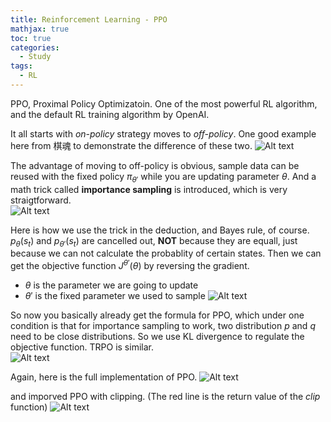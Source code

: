 ```yaml
---
title: Reinforcement Learning - PPO
mathjax: true
toc: true
categories:
  - Study
tags:
  - RL
---
```


PPO, Proximal Policy Optimizatoin. One of the most powerful RL algorithm, and the default RL training algorithm by OpenAI. 

It all starts with *on-policy* strategy moves to *off-policy*. One good example here from 棋魂 to demonstrate the difference of these two.
![Alt text](/code23/assets/images/2023/23-06-11-RL-2-ppo_files/qihun.png)  
  

The advantage of moving to off-policy is obvious, sample data can be reused with the fixed policy $\pi_{\theta'}$ while you are updating parameter $\theta$. And a math trick called **importance sampling** is introduced, which is very straigtforward.  
![Alt text](/code23/assets/images/2023/23-06-11-RL-2-ppo_files/importance_sampling.png)  

Here is how we use the trick in the deduction, and Bayes rule, of course. $p_\theta(s_t)$ and $p_{\theta'}(s_t)$ are cancelled out, **NOT** because they are equall, just because we can not calculate the probablity of certain states. Then we can get the objective function $J^{\theta'}(\theta)$ by reversing the gradient.
- $\theta$ is the parameter we are going to update
- $\theta'$ is the fixed parameter we used to sample
![Alt text](/code23/assets/images/2023/23-06-11-RL-2-ppo_files/objective.png)

So now you basically already get the formula for PPO, which under one condition is that for importance sampling to work, two distribution $p$ and $q$ need to be close distributions. So we use KL divergence to regulate the objective function. TRPO is similar.  
![Alt text](/code23/assets/images/2023/23-06-11-RL-2-ppo_files/KL.png)  

Again, here is the full implementation of PPO.
![Alt text](/code23/assets/images/2023/23-06-11-RL-2-ppo_files/ppo.png)

and imporved PPO with clipping. (The red line is the return value of the *clip* function)
![Alt text](/code23/assets/images/2023/23-06-11-RL-2-ppo_files/ppo2.png)
